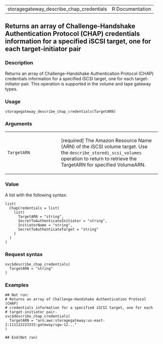 <table style="width: 100%;">
<tbody>
<tr class="odd">
<td>storagegateway_describe_chap_credentials</td>
<td style="text-align: right;">R Documentation</td>
</tr>
</tbody>
</table>

## Returns an array of Challenge-Handshake Authentication Protocol (CHAP) credentials information for a specified iSCSI target, one for each target-initiator pair

### Description

Returns an array of Challenge-Handshake Authentication Protocol (CHAP)
credentials information for a specified iSCSI target, one for each
target-initiator pair. This operation is supported in the volume and
tape gateway types.

### Usage

    storagegateway_describe_chap_credentials(TargetARN)

### Arguments

<table>
<colgroup>
<col style="width: 35%" />
<col style="width: 65%" />
</colgroup>
<tbody>
<tr class="odd">
<td><code
id="storagegateway_describe_chap_credentials_:_TargetARN">TargetARN</code></td>
<td><p>[required] The Amazon Resource Name (ARN) of the iSCSI volume
target. Use the <code>describe_storedi_scsi_volumes</code> operation to
return to retrieve the TargetARN for specified VolumeARN.</p></td>
</tr>
</tbody>
</table>

### Value

A list with the following syntax:

    list(
      ChapCredentials = list(
        list(
          TargetARN = "string",
          SecretToAuthenticateInitiator = "string",
          InitiatorName = "string",
          SecretToAuthenticateTarget = "string"
        )
      )
    )

### Request syntax

    svc$describe_chap_credentials(
      TargetARN = "string"
    )

### Examples

    ## Not run: 
    # Returns an array of Challenge-Handshake Authentication Protocol (CHAP)
    # credentials information for a specified iSCSI target, one for each
    # target-initiator pair.
    svc$describe_chap_credentials(
      TargetARN = "arn:aws:storagegateway:us-east-1:111122223333:gateway/sgw-12..."
    )

    ## End(Not run)

